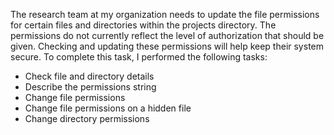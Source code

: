 The research team at my organization needs to update the file permissions for certain files and
directories within the projects directory. The permissions do not currently reflect the level of
authorization that should be given. Checking and updating these permissions will help keep
their system secure. To complete this task, I performed the following tasks:

- Check file and directory details
- Describe the permissions string
- Change file permissions
- Change file permissions on a hidden file
- Change directory permissions
